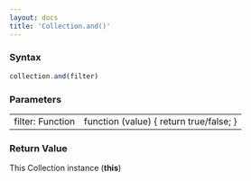 ```yaml
---
layout: docs
title: 'Collection.and()'
---
```

### Syntax

```javascript
collection.and(filter)
```

### Parameters
<table>
<tr><td>filter: Function</td><td>function (value) { return true/false; }</td></tr>
</table>

### Return Value

This Collection instance (**this**)

